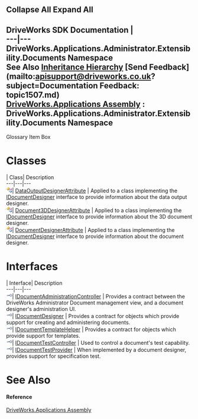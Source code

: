 Collapse All Expand All  
---  
DriveWorks SDK Documentation  |   
---|---  
DriveWorks.Applications.Administrator.Extensibility.Documents Namespace   
See Also [Inheritance Hierarchy](topic1508.md) [Send Feedback](mailto:apisupport@driveworks.co.uk?subject=Documentation Feedback: topic1507.md)  
[DriveWorks.Applications Assembly](topic13.md) : DriveWorks.Applications.Administrator.Extensibility.Documents Namespace  
---  
  
Glossary Item Box

# Classes

| Class| Description  
---|---|---  
![Class](dotnetimages/Class.gif)| [DataOutputDesignerAttribute](topic1546.md) | Applied to a class implementing the [IDocumentDesigner](topic1517.md) interface to provide information about the data output designer.  
![Class](dotnetimages/Class.gif)| [Document3DDesignerAttribute](topic1557.md) | Applied to a class implementing the [IDocumentDesigner](topic1517.md) interface to provide information about the 3D document designer.  
![Class](dotnetimages/Class.gif)| [DocumentDesignerAttribute](topic1568.md) | Applied to a class implementing the [IDocumentDesigner](topic1517.md) interface to provide information about the document designer.  
  
# Interfaces

| Interface| Description  
---|---|---  
![Interface](dotnetimages/Interface.gif)| [IDocumentAdministrationController](topic1509.md) | Provides a contract between the DriveWorks Administrator Document management view, and a document designer's administration UI.  
![Interface](dotnetimages/Interface.gif)| [IDocumentDesigner](topic1517.md) | Provides a contract for objects which provide support for creating and administering documents.  
![Interface](dotnetimages/Interface.gif)| [IDocumentTemplateHelper](topic1526.md) | Provides a contract for objects which provide support for templates.  
![Interface](dotnetimages/Interface.gif)| [IDocumentTestController](topic1532.md) | Used to control a document's test capability.  
![Interface](dotnetimages/Interface.gif)| [IDocumentTestProvider](topic1540.md) | When implemented by a document designer, provides support for specification test.  
  
# See Also

#### Reference

[DriveWorks.Applications Assembly](topic13.md)


